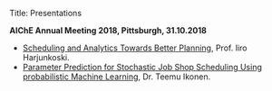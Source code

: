 Title: Presentations 

**AIChE Annual Meeting 2018, Pittsburgh, 31.10.2018**

- [Scheduling and Analytics Towards Better Planning]({attach}/downloads/AIChE-SINGPRO-2018-10-31.pdf), Prof. Iiro Harjunkoski.
- [Parameter Prediction for Stochastic Job Shop Scheduling Using probabilistic Machine Learning]({attach}/downloads/AIChE18_ikonen_harjunkoski.pdf), Dr. Teemu Ikonen.

